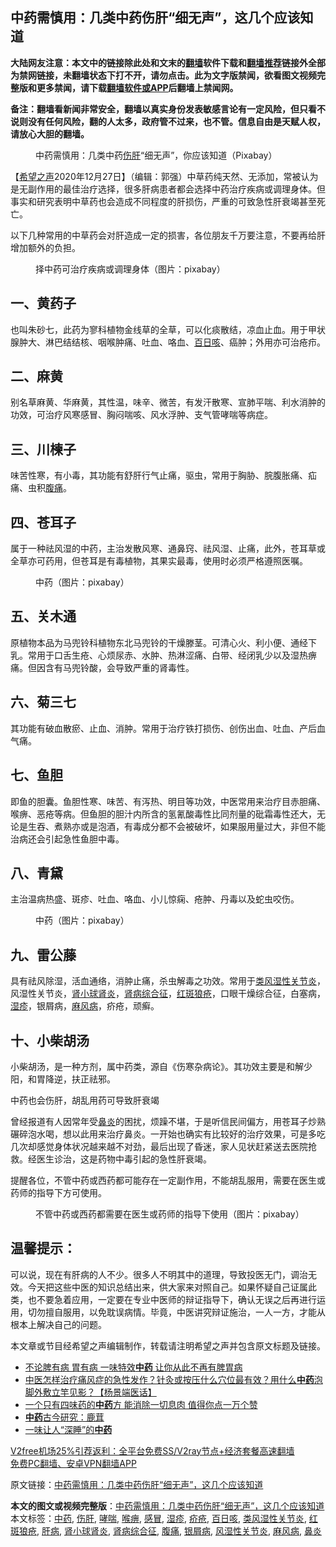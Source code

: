  <h2>中药需慎用：几类中药伤肝“细无声”，这几个应该知道</h2> <p class="notice"><b>大陆网友注意：本文中的链接除此处和文末的<a href="https://github.com/bannedbook/fanqiang" >翻墙</a>软件下载和<a href="https://github.com/killgcd/justmysocks/blob/master/README.md">翻墙推荐</a>链接外全部为禁网链接，未翻墙状态下打不开，请勿点击。此为文字版禁闻，欲看图文视频完整版和更多禁闻，请下载<a href="https://github.com/bannedbook/fanqiang">翻墙软件或APP</a>后翻墙上禁闻网。</p><p>备注：翻墙看新闻非常安全，翻墙以真实身份发表敏感言论有一定风险，但只看不说则没有任何风险，翻的人太多，政府管不过来，也不管。信息自由是天赋人权，请放心大胆的翻墙。</b></p>  <div class="entry"> <figure><figcaption>中药需慎用：几类中药<a href="https://www.bannedbook.org/bnews/tag/%e4%bc%a4%e8%82%9d/" class="st_tag internal_tag" rel="tag" title="标签 伤肝 下的日志">伤肝</a>“细无声”，你应该知道（Pixabay）</figcaption></figure> <p>【<span class='wp_keywordlink_affiliate'><a href="https://www.soundofhope.org" title="希望之声" target="_blank">希望之声</a></span>2020年12月27日】（编辑：郭强）中草药纯天然、无添加，常被认为是无副作用的最佳治疗选择，很多肝病患者都会选择中药治疗疾病或调理身体。但事实和研究表明中草药也会造成不同程度的肝损伤，严重的可致急性肝衰竭甚至死亡。</p> <p>以下几种常用的中草药会对肝造成一定的损害，各位朋友千万要注意，不要再给肝增加额外的负担。</p> <figure><figcaption>择中药可治疗疾病或调理身体（图片：pixabay）</figcaption></figure> <h2>一、黄药子</h2> <p>也叫朱砂七，此药为寥科植物金线草的全草，可以化痰散结，凉血止血。用于甲状腺肿大、淋巴结结核、咽喉肿痛、吐血、咯血、<a href="https://www.bannedbook.org/bnews/tag/%E7%99%BE%E6%97%A5%E5%92%B3/" class="st_tag internal_tag" rel="tag" title="标签 百日咳 下的日志">百日咳</a>、癌肿；外用亦可治疮疖。</p> <h2>二、麻黄</h2> <p>别名草麻黄、华麻黄，其性温，味辛、微苦，有发汗散寒、宣肺平喘、利水消肿的功效，可治疗风寒感冒、胸闷喘咳、风水浮肿、支气管哮喘等病症。</p>  <h2>三、川楝子</h2> <p>味苦性寒，有小毒，其功能有舒肝行气止痛，驱虫，常用于胸胁、脘腹胀痛、疝痛、虫积<a href="https://www.bannedbook.org/bnews/tag/%e8%85%b9%e7%97%9b/" class="st_tag internal_tag" rel="tag" title="标签 腹痛 下的日志">腹痛</a>。</p> <h2>四、苍耳子</h2> <p>属于一种祛风湿的中药，主治发散风寒、通鼻窍、祛风湿、止痛，此外，苍耳草或全草亦可药用，但苍耳是有毒植物，其果实最毒，使用时必须严格遵照医嘱。</p> <figure><figcaption>中药（图片：pixabay）</figcaption></figure> <h2>五、关木通</h2> <p>原植物本品为马兜铃科植物东北马兜铃的干燥滕茎。可清心火、利小便、通经下乳。常用于口舌生疮、心烦尿赤、水肿、热淋涩痛、白带、经闭乳少以及湿热痹痛。但因含有马兜铃酸，会导致严重的肾毒性。</p> <h2>六、菊三七</h2> <p>其功能有破血散瘀、止血、消肿。常用于治疗铁打损伤、创伤出血、吐血、产后血气痛。</p>  <h2>七、鱼胆</h2> <p>即鱼的胆囊。鱼胆性寒、味苦、有泻热、明目等功效，中医常用来治疗目赤胆痛、喉痹、恶疮等病。但鱼胆的胆汁内所含的氢氰酸毒性比同剂量的砒霜毒性还大，无论是生吞、煮熟亦或是泡酒，有毒成分都不会被破坏，如果服用量过大，非但不能治病还会引起急性鱼胆中毒。</p> <h2>八、青黛</h2> <p>主治温病热盛、斑疹、吐血、咯血、小儿惊痫、疮肿、丹毒以及蛇虫咬伤。</p> <figure><figcaption>中药（图片：pixabay）</figcaption></figure> <h2>九、雷公藤</h2> <p>具有祛风除湿，活血通络，消肿止痛，杀虫解毒之功效。常用于<a href="https://www.bannedbook.org/bnews/tag/%e7%b1%bb%e9%a3%8e%e6%b9%bf%e6%80%a7%e5%85%b3%e8%8a%82%e7%82%8e/" class="st_tag internal_tag" rel="tag" title="标签 类风湿性关节炎 下的日志">类风湿性关节炎</a>，风湿性关节炎，<a href="https://www.bannedbook.org/bnews/tag/%e8%82%be%e5%b0%8f%e7%90%83%e8%82%be%e7%82%8e/" class="st_tag internal_tag" rel="tag" title="标签 肾小球肾炎 下的日志">肾小球肾炎</a>，<a href="https://www.bannedbook.org/bnews/tag/%e8%82%be%e7%97%85%e7%bb%bc%e5%90%88%e5%be%81/" class="st_tag internal_tag" rel="tag" title="标签 肾病综合征 下的日志">肾病综合征</a>，<a href="https://www.bannedbook.org/bnews/tag/%E7%BA%A2%E6%96%91%E7%8B%BC%E7%96%AE/" class="st_tag internal_tag" rel="tag" title="标签 红斑狼疮 下的日志">红斑狼疮</a>，口眼干燥综合征，白塞病，<a href="https://www.bannedbook.org/bnews/tag/%e6%b9%bf%e7%96%b9/" class="st_tag internal_tag" rel="tag" title="标签 湿疹 下的日志">湿疹</a>，银屑病，<a href="https://www.bannedbook.org/bnews/tag/%e9%ba%bb%e9%a3%8e%e7%97%85/" class="st_tag internal_tag" rel="tag" title="标签 麻风病 下的日志">麻风病</a>，疥疮，顽癣。</p> <h2>十、小柴胡汤</h2> <p>小柴胡汤，是一种方剂，属中药类，源自《伤寒杂病论》。其功效主要是和解少阳，和胃降逆，扶正祛邪。</p>  <p>中药也会伤肝，胡乱用药可导致肝衰竭</p> <p>曾经报道有人因常年受<a href="https://www.bannedbook.org/bnews/tag/%e9%bc%bb%e7%82%8e/" class="st_tag internal_tag" rel="tag" title="标签 鼻炎 下的日志">鼻炎</a>的困扰，烦躁不堪，于是听信民间偏方，用苍耳子炒熟碾碎泡水喝，想以此用来治疗鼻炎。一开始也确实有比较好的治疗效果，可是多吃几次却感觉身体状况越来越不对劲，最后出现了昏迷，家人见状赶紧送去医院抢救。经医生诊治，这是药物中毒引起的急性肝衰竭。</p> <p>提醒各位，不管中药或西药都可能存在一定副作用，不能胡乱服用，需要在医生或药师的指导下方可使用。</p> <figure><figcaption>不管中药或西药都需要在医生或药师的指导下使用（图片：pixabay）</figcaption></figure> <h2>温馨提示：</h2> <p>可以说，现在有肝病的人不少。很多人不明其中的道理，导致投医无门，调治无效。今天把这些中医的知识总结出来，供大家来对照自己。如果怀疑自己证属此类，也不要急着应用，一定要在专业中医师的辩证指导下，确认无误之后再进行运用，切勿擅自服用，以免耽误病情。毕竟，中医讲究辩证施治，一人一方，才能从根本上解决自己的问题。</p>  <p>本文章或节目经希望之声编辑制作，转载请注明希望之声并包含原文标题及链接。</p> <ul class='op-related-articles' title='相关阅读'> <li><a href='https://www.bannedbook.org/bnews/lifebaike/20201226/1455231.html' target='_blank'>不论脾有病 胃有病 一味特效<b>中药</b> 让你从此不再有脾胃病</a></li> <li><a href='https://www.bannedbook.org/bnews/bannedvideo/20201226/1455154.html' target='_blank'>中医怎样治疗痛风症的急性发作？针灸或按压什么穴位最有效？用什么<b>中药</b>泡脚外敷立竿见影？【杨景端医话】</a></li> <li><a href='https://www.bannedbook.org/bnews/health/20201221/1452141.html' target='_blank'>一个只有四味药的<b>中药</b>方 能消除一切息肉 值得你点一万个赞</a></li> <li><a href='https://www.bannedbook.org/bnews/comments/20201216/1448484.html' target='_blank'><b>中药</b>古今研究：鹿茸</a></li> <li><a href='https://www.bannedbook.org/bnews/comments/20201212/1446452.html' target='_blank'>一味让人“深睡”的<b>中药</b></a></li> </ul> <p class="texttj"> <a href="https://www.bannedbook.org/forum23/topic22702.html" target="_blank">V2free机场25%引荐返利：全平台免费SS/V2ray节点+经济套餐高速翻墙</a><br/> <a href="https://github.com/bannedbook/fanqiang/wiki/%E7%A6%81%E9%97%BB%E7%BD%91%E5%AE%89%E5%8D%93%E7%BF%BB%E5%A2%99%E6%96%B0%E9%97%BBAPP" target="_blank">免费PC翻墙、安卓VPN翻墙APP</a></p><p>原文链接：<a class="src_link"  href="https://www.soundofhope.org/post/418585" target="_blank">中药需慎用：几类中药伤肝“细无声”，这几个应该知道</a></p><a name='sharetosocial'></a>       <div><b>本文的图文或视频完整版</b>：<a href='https://www.bannedbook.org/bnews/comments/20201227/1455961.html'>中药需慎用：几类中药伤肝“细无声”，这几个应该知道</a></div>  </div><!--END ENTRY--> <div class="postfooter"> <div>本文标签：<a href="https://www.bannedbook.org/bnews/tag/%E4%B8%AD%E8%8D%AF/" rel="tag">中药</a>, <a href="https://www.bannedbook.org/bnews/tag/%e4%bc%a4%e8%82%9d/" rel="tag">伤肝</a>, <a href="https://www.bannedbook.org/bnews/tag/%E5%93%AE%E5%96%98/" rel="tag">哮喘</a>, <a href="https://www.bannedbook.org/bnews/tag/%e5%96%89%e7%97%b9/" rel="tag">喉痹</a>, <a href="https://www.bannedbook.org/bnews/tag/%E6%84%9F%E5%86%92/" rel="tag">感冒</a>, <a href="https://www.bannedbook.org/bnews/tag/%e6%b9%bf%e7%96%b9/" rel="tag">湿疹</a>, <a href="https://www.bannedbook.org/bnews/tag/%e7%96%a5%e7%96%ae/" rel="tag">疥疮</a>, <a href="https://www.bannedbook.org/bnews/tag/%E7%99%BE%E6%97%A5%E5%92%B3/" rel="tag">百日咳</a>, <a href="https://www.bannedbook.org/bnews/tag/%e7%b1%bb%e9%a3%8e%e6%b9%bf%e6%80%a7%e5%85%b3%e8%8a%82%e7%82%8e/" rel="tag">类风湿性关节炎</a>, <a href="https://www.bannedbook.org/bnews/tag/%E7%BA%A2%E6%96%91%E7%8B%BC%E7%96%AE/" rel="tag">红斑狼疮</a>, <a href="https://www.bannedbook.org/bnews/tag/%E8%82%9D%E7%97%85/" rel="tag">肝病</a>, <a href="https://www.bannedbook.org/bnews/tag/%e8%82%be%e5%b0%8f%e7%90%83%e8%82%be%e7%82%8e/" rel="tag">肾小球肾炎</a>, <a href="https://www.bannedbook.org/bnews/tag/%e8%82%be%e7%97%85%e7%bb%bc%e5%90%88%e5%be%81/" rel="tag">肾病综合征</a>, <a href="https://www.bannedbook.org/bnews/tag/%e8%85%b9%e7%97%9b/" rel="tag">腹痛</a>, <a href="https://www.bannedbook.org/bnews/tag/%e9%93%b6%e5%b1%91%e7%97%85/" rel="tag">银屑病</a>, <a href="https://www.bannedbook.org/bnews/tag/%e9%a3%8e%e6%b9%bf%e6%80%a7%e5%85%b3%e8%8a%82%e7%82%8e/" rel="tag">风湿性关节炎</a>, <a href="https://www.bannedbook.org/bnews/tag/%e9%ba%bb%e9%a3%8e%e7%97%85/" rel="tag">麻风病</a>, <a href="https://www.bannedbook.org/bnews/tag/%e9%bc%bb%e7%82%8e/" rel="tag">鼻炎</a></div>  </div><!--END POSTFOOTER--> 